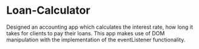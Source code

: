 # Loan-Calculator
Designed an accounting app which calculates the interest rate, how long it takes for clients to pay their loans. 
This app makes use of DOM manipulation with the implementation of the eventListener functionality.
